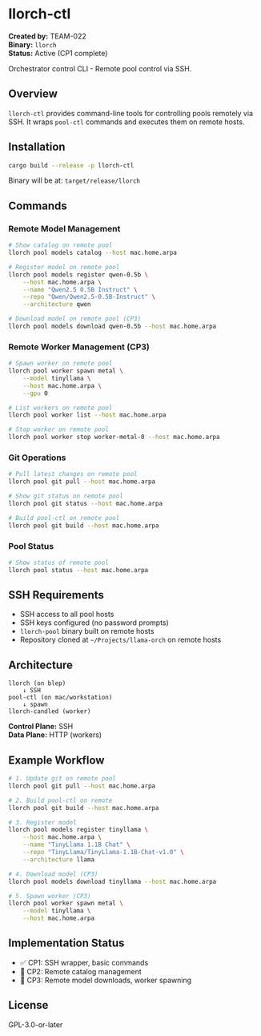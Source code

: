 # llorch-ctl

**Created by:** TEAM-022  
**Binary:** `llorch`  
**Status:** Active (CP1 complete)

Orchestrator control CLI - Remote pool control via SSH.

## Overview

`llorch-ctl` provides command-line tools for controlling pools remotely via SSH. It wraps `pool-ctl` commands and executes them on remote hosts.

## Installation

```bash
cargo build --release -p llorch-ctl
```

Binary will be at: `target/release/llorch`

## Commands

### Remote Model Management

```bash
# Show catalog on remote pool
llorch pool models catalog --host mac.home.arpa

# Register model on remote pool
llorch pool models register qwen-0.5b \
    --host mac.home.arpa \
    --name "Qwen2.5 0.5B Instruct" \
    --repo "Qwen/Qwen2.5-0.5B-Instruct" \
    --architecture qwen

# Download model on remote pool (CP3)
llorch pool models download qwen-0.5b --host mac.home.arpa
```

### Remote Worker Management (CP3)

```bash
# Spawn worker on remote pool
llorch pool worker spawn metal \
    --model tinyllama \
    --host mac.home.arpa \
    --gpu 0

# List workers on remote pool
llorch pool worker list --host mac.home.arpa

# Stop worker on remote pool
llorch pool worker stop worker-metal-0 --host mac.home.arpa
```

### Git Operations

```bash
# Pull latest changes on remote pool
llorch pool git pull --host mac.home.arpa

# Show git status on remote pool
llorch pool git status --host mac.home.arpa

# Build pool-ctl on remote pool
llorch pool git build --host mac.home.arpa
```

### Pool Status

```bash
# Show status of remote pool
llorch pool status --host mac.home.arpa
```

## SSH Requirements

- SSH access to all pool hosts
- SSH keys configured (no password prompts)
- `llorch-pool` binary built on remote hosts
- Repository cloned at `~/Projects/llama-orch` on remote hosts

## Architecture

```
llorch (on blep)
    ↓ SSH
pool-ctl (on mac/workstation)
    ↓ spawn
llorch-candled (worker)
```

**Control Plane:** SSH  
**Data Plane:** HTTP (workers)

## Example Workflow

```bash
# 1. Update git on remote pool
llorch pool git pull --host mac.home.arpa

# 2. Build pool-ctl on remote
llorch pool git build --host mac.home.arpa

# 3. Register model
llorch pool models register tinyllama \
    --host mac.home.arpa \
    --name "TinyLlama 1.1B Chat" \
    --repo "TinyLlama/TinyLlama-1.1B-Chat-v1.0" \
    --architecture llama

# 4. Download model (CP3)
llorch pool models download tinyllama --host mac.home.arpa

# 5. Spawn worker (CP3)
llorch pool worker spawn metal \
    --model tinyllama \
    --host mac.home.arpa
```

## Implementation Status

- ✅ CP1: SSH wrapper, basic commands
- 🚧 CP2: Remote catalog management
- 🚧 CP3: Remote model downloads, worker spawning

## License

GPL-3.0-or-later
